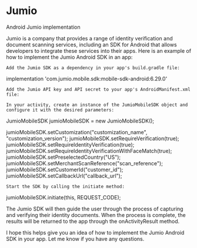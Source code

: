# Jumio
Android Jumio implementation

Jumio is a company that provides a range of identity verification and document scanning services, including an SDK for Android that allows developers to integrate these services into their apps. Here is an example of how to implement the Jumio Android SDK in an app:

    Add the Jumio SDK as a dependency in your app's build.gradle file:

implementation 'com.jumio.mobile.sdk:mobile-sdk-android:6.29.0'

    Add the Jumio API key and API secret to your app's AndroidManifest.xml file:

<meta-data
    android:name="com.jumio.api.key"
    android:value="YOUR_API_KEY"/>
<meta-data
    android:name="com.jumio.api.secret"
    android:value="YOUR_API_SECRET"/>

    In your activity, create an instance of the JumioMobileSDK object and configure it with the desired parameters:

JumioMobileSDK jumioMobileSDK = new JumioMobileSDK();

jumioMobileSDK.setCustomization("customization_name", "customization_version");
jumioMobileSDK.setRequireVerification(true);
jumioMobileSDK.setRequireIdentityVerification(true);
jumioMobileSDK.setRequireIdentityVerificationWithFaceMatch(true);
jumioMobileSDK.setPreselectedCountry("US");
jumioMobileSDK.setMerchantScanReference("scan_reference");
jumioMobileSDK.setCustomerId("customer_id");
jumioMobileSDK.setCallbackUrl("callback_url");

    Start the SDK by calling the initiate method:

jumioMobileSDK.initiate(this, REQUEST_CODE);

The Jumio SDK will then guide the user through the process of capturing and verifying their identity documents. When the process is complete, the results will be returned to the app through the onActivityResult method.

I hope this helps give you an idea of how to implement the Jumio Android SDK in your app. Let me know if you have any questions.
